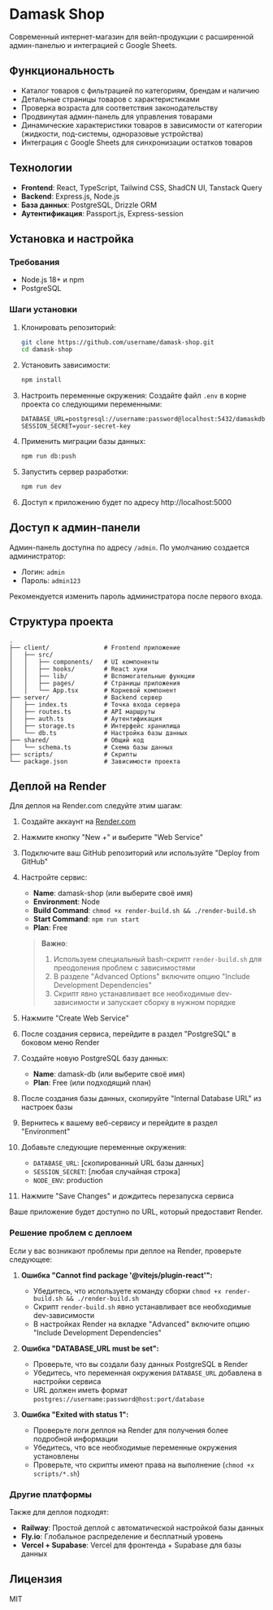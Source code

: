 # Damask Shop

Современный интернет-магазин для вейп-продукции с расширенной админ-панелью и интеграцией с Google Sheets.

## Функциональность

- Каталог товаров с фильтрацией по категориям, брендам и наличию
- Детальные страницы товаров с характеристиками
- Проверка возраста для соответствия законодательству
- Продвинутая админ-панель для управления товарами
- Динамические характеристики товаров в зависимости от категории (жидкости, под-системы, одноразовые устройства)
- Интеграция с Google Sheets для синхронизации остатков товаров

## Технологии

- **Frontend**: React, TypeScript, Tailwind CSS, ShadCN UI, Tanstack Query
- **Backend**: Express.js, Node.js
- **База данных**: PostgreSQL, Drizzle ORM
- **Аутентификация**: Passport.js, Express-session

## Установка и настройка

### Требования

- Node.js 18+ и npm
- PostgreSQL

### Шаги установки

1. Клонировать репозиторий:
   ```bash
   git clone https://github.com/username/damask-shop.git
   cd damask-shop
   ```

2. Установить зависимости:
   ```bash
   npm install
   ```

3. Настроить переменные окружения:
   Создайте файл `.env` в корне проекта со следующими переменными:
   ```
   DATABASE_URL=postgresql://username:password@localhost:5432/damaskdb
   SESSION_SECRET=your-secret-key
   ```

4. Применить миграции базы данных:
   ```bash
   npm run db:push
   ```

5. Запустить сервер разработки:
   ```bash
   npm run dev
   ```

6. Доступ к приложению будет по адресу http://localhost:5000

## Доступ к админ-панели

Админ-панель доступна по адресу `/admin`. По умолчанию создается администратор:
- Логин: `admin`
- Пароль: `admin123`

Рекомендуется изменить пароль администратора после первого входа.

## Структура проекта

```
.
├── client/               # Frontend приложение
│   ├── src/
│   │   ├── components/   # UI компоненты
│   │   ├── hooks/        # React хуки
│   │   ├── lib/          # Вспомогательные функции
│   │   ├── pages/        # Страницы приложения
│   │   └── App.tsx       # Корневой компонент
├── server/               # Backend сервер
│   ├── index.ts          # Точка входа сервера
│   ├── routes.ts         # API маршруты
│   ├── auth.ts           # Аутентификация
│   ├── storage.ts        # Интерфейс хранилища
│   └── db.ts             # Настройка базы данных
├── shared/               # Общий код
│   └── schema.ts         # Схема базы данных
├── scripts/              # Скрипты
└── package.json          # Зависимости проекта
```

## Деплой на Render

Для деплоя на Render.com следуйте этим шагам:

1. Создайте аккаунт на [Render.com](https://render.com)

2. Нажмите кнопку "New +" и выберите "Web Service"

3. Подключите ваш GitHub репозиторий или используйте "Deploy from GitHub"

4. Настройте сервис:
   - **Name**: damask-shop (или выберите своё имя)
   - **Environment**: Node
   - **Build Command**: `chmod +x render-build.sh && ./render-build.sh`
   - **Start Command**: `npm run start`
   - **Plan**: Free

   > **Важно**: 
   > 1. Используем специальный bash-скрипт `render-build.sh` для преодоления проблем с зависимостями
   > 2. В разделе "Advanced Options" включите опцию "Include Development Dependencies"
   > 3. Скрипт явно устанавливает все необходимые dev-зависимости и запускает сборку в нужном порядке

5. Нажмите "Create Web Service"

6. После создания сервиса, перейдите в раздел "PostgreSQL" в боковом меню Render

7. Создайте новую PostgreSQL базу данных:
   - **Name**: damask-db (или выберите своё имя)
   - **Plan**: Free (или подходящий план)

8. После создания базы данных, скопируйте "Internal Database URL" из настроек базы

9. Вернитесь к вашему веб-сервису и перейдите в раздел "Environment"

10. Добавьте следующие переменные окружения:
    - `DATABASE_URL`: [скопированный URL базы данных]
    - `SESSION_SECRET`: [любая случайная строка]
    - `NODE_ENV`: production

11. Нажмите "Save Changes" и дождитесь перезапуска сервиса

Ваше приложение будет доступно по URL, который предоставит Render.

### Решение проблем с деплоем

Если у вас возникают проблемы при деплое на Render, проверьте следующее:

1. **Ошибка "Cannot find package '@vitejs/plugin-react'":**
   - Убедитесь, что используете команду сборки `chmod +x render-build.sh && ./render-build.sh` 
   - Скрипт `render-build.sh` явно устанавливает все необходимые dev-зависимости
   - В настройках Render на вкладке "Advanced" включите опцию "Include Development Dependencies"

2. **Ошибка "DATABASE_URL must be set":**
   - Проверьте, что вы создали базу данных PostgreSQL в Render
   - Убедитесь, что переменная окружения `DATABASE_URL` добавлена в настройки сервиса
   - URL должен иметь формат `postgres://username:password@host:port/database`

3. **Ошибка "Exited with status 1":**
   - Проверьте логи деплоя на Render для получения более подробной информации
   - Убедитесь, что все необходимые переменные окружения установлены
   - Проверьте, что скрипты имеют права на выполнение (`chmod +x scripts/*.sh`)

### Другие платформы

Также для деплоя подходят:
- **Railway**: Простой деплой с автоматической настройкой базы данных
- **Fly.io**: Глобальное распределение и бесплатный уровень
- **Vercel + Supabase**: Vercel для фронтенда + Supabase для базы данных

## Лицензия

MIT